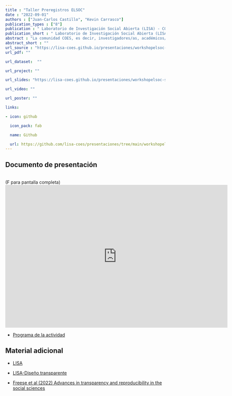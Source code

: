 ```yaml
---
title : "Taller Preregistros ELSOC"
date : "2022-09-01"
authors : ["Juan-Carlos Castillo", "Kevin Carrasco"]
publication_types : ["8"]
publication : " Laboratorio de Investigación Social Abierta (LISA) - COES . Santiago, Campus Lo Contador, Universidad Catolica"
publication_short : " Laboratorio de Investigación Social Abierta (LISA) - COES . Santiago, Campus Lo Contador, Universidad Catolica"
abstract : "La comunidad COES, es decir, investigadores/as, académicos/as, estudiantes becarios/as o patrocinados/as, y asistentes de investigación de Universidades o centros de estudios asociados a COES, están coordialmente invitados al Workshop para la producción de artículos científicos con ELSOC, donde se desarrollará un espacio de trabajo y reflexión para identificar y desarrollar preguntas de investigación, conformar equipos diversos y multidisciplinarios para conectar ideas con personas, y potenciar la producción de artículos académicos con enfoque longitudinal utilizando datos ELSOC. Durante un día -el 30 de septiembre de 9:30 a 17:30- se dará inicio a un proceso de pre-registro de las preguntas de investigación desarrolladas, para que éstas culminen en publicaciones bajo un Marco de Ciencia Abierta. El workshop tiene como objetivos potenciar la producción y publicación de artículos académicos en revistas de alto impacto, que utilizan datos ELSOC como su fuente principal de datos. También conectar a investigadores e investigadoras de distintos centros, disciplinas y/o grados académicos para el desarrollo de artículos académicos concretos. Por último, fomentar el uso del Open Science Framework como marco conceptual para el desarrollo de investigación reproducible. En una jornada de un día, se implementará una metodología activa para desarrollar y dar inicio a un proceso de pre-registro de artículos de investigación que utilizan datos ELSOC como fuente principal de información. Posterior a la jornada, se hará un seguimiento de la evolución de los artículos, se ofrecerá acompañamiento y colaboración para resolver dudas/recibir comentarios a participantes por parte del equipo ejecutivo ELSOC, y se invitará a participar en un seminario para mostrar avances y resultados en enero de 2023"
abstract_short : ""
url_source : "https://lisa-coes.github.io/presentaciones/workshopelsoc-septiembre2022/workshopelsoc-sept2022.html"
url_pdf: ""

url_dataset:  ""

url_project: ""

url_slides: "https://lisa-coes.github.io/presentaciones/workshopelsoc-septiembre2022/workshopelsoc-sept2022.html"

url_video: ""

url_poster: ""

links:

- icon: github

  icon_pack: fab

  name: Github

  url: https://github.com/lisa-coes/presentaciones/tree/main/workshopelsoc-septiembre2022
---
```

## Documento de presentación

<br>
(F para pantalla completa)
<iframe width="700"  height="450" src="https://lisa-coes.github.io/presentaciones/workshopelsoc-septiembre2022/workshopelsoc-sept2022.html" title="YouTube video player" frameborder="0" allow="accelerometer; autoplay; clipboard-write; encrypted-media; gyroscope; picture-in-picture" allowfullscreen></iframe>

- [Programa de la actividad](https://coes.cl/wp-content/uploads/Programa-Workshop-ELSOC.pdf)


## Material adicional

- [LISA](https://lisa-coes.com/)

- [LISA-Diseño transparente](https://lisa-coes.github.io/lisa-book/dise%C3%B1o-transparente.html)

- [Freese et al (2022) Advances in transparency and reproducibility in the social sciences](https://www.sciencedirect.com/science/article/pii/S0049089X2200076X?via%3Dihub)
